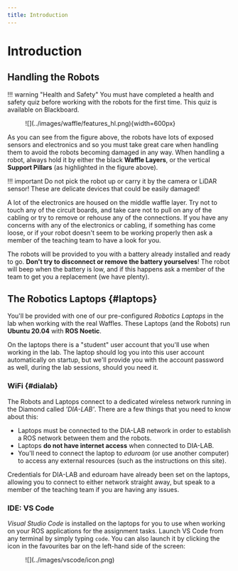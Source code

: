 ```yaml
---
title: Introduction
---
```


# Introduction

## Handling the Robots

!!! warning "Health and Safety"
    You must have completed a health and safety quiz before working with the robots for the first time. This quiz is available on Blackboard.

<figure markdown>
  ![](../images/waffle/features_hl.png){width=600px}
</figure>

As you can see from the figure above, the robots have lots of exposed sensors and electronics and so you must take great care when handling them to avoid the robots becoming damaged in any way.  When handling a robot, always hold it by either the black **Waffle Layers**, or the vertical **Support Pillars** (as highlighted in the figure above).

!!! important 
    Do not pick the robot up or carry it by the camera or LiDAR sensor! These are delicate devices that could be easily damaged!

A lot of the electronics are housed on the middle waffle layer. Try not to touch any of the circuit boards, and take care not to pull on any of the cabling or try to remove or rehouse any of the connections. If you have any concerns with any of the electronics or cabling, if something has come loose, or if your robot doesn't seem to be working properly then ask a member of the teaching team to have a look for you.

The robots will be provided to you with a battery already installed and ready to go. **Don't try to disconnect or remove the battery yourselves**! The robot will beep when the battery is low, and if this happens ask a member of the team to get you a replacement (we have plenty).

## The Robotics Laptops {#laptops}

You'll be provided with one of our pre-configured *Robotics Laptops* in the lab when working with the real Waffles. These Laptops (and the Robots) run **Ubuntu 20.04** with **ROS Noetic**. 

On the laptops there is a "student" user account that you'll use when working in the lab. The laptop should log you into this user account automatically on startup, but we'll provide you with the account password as well, during the lab sessions, should you need it.

### WiFi {#dialab}

The Robots and Laptops connect to a dedicated wireless network running in the Diamond called *'DIA-LAB'*. There are a few things that you need to know about this:

* Laptops must be connected to the DIA-LAB network in order to establish a ROS network between them and the robots.
* Laptops **do not have internet access** when connected to DIA-LAB.
* You'll need to connect the laptop to *eduroam* (or use another computer) to access any external resources (such as the instructions on this site).

Credentials for DIA-LAB and eduroam have already been set on the laptops, allowing you to connect to either network straight away, but speak to a member of the teaching team if you are having any issues.

### IDE: VS Code

*Visual Studio Code* is installed on the laptops for you to use when working on your ROS applications for the assignment tasks. Launch VS Code from any terminal by simply typing `code`. You can also launch it by clicking the icon in the favourites bar on the left-hand side of the screen:

<figure markdown>
  ![](../images/vscode/icon.png)
</figure>
